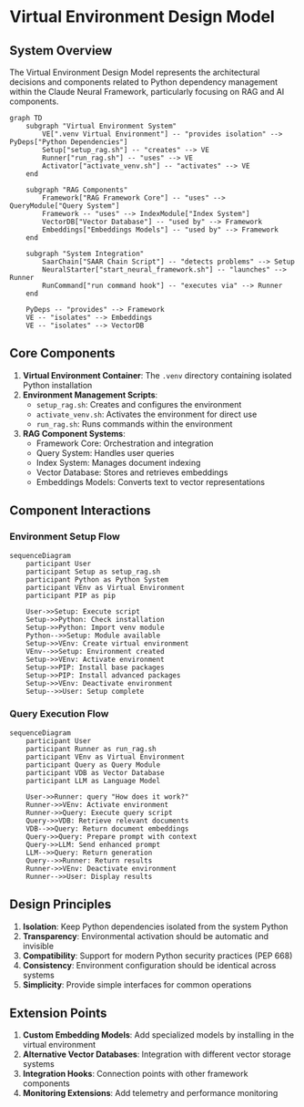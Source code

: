 # Virtual Environment Design Model

## System Overview

The Virtual Environment Design Model represents the architectural decisions and components related to Python dependency management within the Claude Neural Framework, particularly focusing on RAG and AI components.

```mermaid
graph TD
    subgraph "Virtual Environment System"
        VE[".venv Virtual Environment"] -- "provides isolation" --> PyDeps["Python Dependencies"]
        Setup["setup_rag.sh"] -- "creates" --> VE
        Runner["run_rag.sh"] -- "uses" --> VE
        Activator["activate_venv.sh"] -- "activates" --> VE
    end

    subgraph "RAG Components"
        Framework["RAG Framework Core"] -- "uses" --> QueryModule["Query System"]
        Framework -- "uses" --> IndexModule["Index System"]
        VectorDB["Vector Database"] -- "used by" --> Framework
        Embeddings["Embeddings Models"] -- "used by" --> Framework
    end

    subgraph "System Integration"
        SaarChain["SAAR Chain Script"] -- "detects problems" --> Setup
        NeuralStarter["start_neural_framework.sh"] -- "launches" --> Runner
        RunCommand["run command hook"] -- "executes via" --> Runner
    end

    PyDeps -- "provides" --> Framework
    VE -- "isolates" --> Embeddings
    VE -- "isolates" --> VectorDB
```

## Core Components

1. **Virtual Environment Container**: The `.venv` directory containing isolated Python installation
2. **Environment Management Scripts**: 
   - `setup_rag.sh`: Creates and configures the environment
   - `activate_venv.sh`: Activates the environment for direct use
   - `run_rag.sh`: Runs commands within the environment
3. **RAG Component Systems**:
   - Framework Core: Orchestration and integration
   - Query System: Handles user queries
   - Index System: Manages document indexing
   - Vector Database: Stores and retrieves embeddings
   - Embeddings Models: Converts text to vector representations

## Component Interactions

### Environment Setup Flow

```mermaid
sequenceDiagram
    participant User
    participant Setup as setup_rag.sh
    participant Python as Python System
    participant VEnv as Virtual Environment
    participant PIP as pip

    User->>Setup: Execute script
    Setup->>Python: Check installation
    Setup->>Python: Import venv module
    Python-->>Setup: Module available
    Setup->>VEnv: Create virtual environment
    VEnv-->>Setup: Environment created
    Setup->>VEnv: Activate environment
    Setup->>PIP: Install base packages
    Setup->>PIP: Install advanced packages
    Setup->>VEnv: Deactivate environment
    Setup-->>User: Setup complete
```

### Query Execution Flow

```mermaid
sequenceDiagram
    participant User
    participant Runner as run_rag.sh
    participant VEnv as Virtual Environment
    participant Query as Query Module
    participant VDB as Vector Database
    participant LLM as Language Model

    User->>Runner: query "How does it work?"
    Runner->>VEnv: Activate environment
    Runner->>Query: Execute query script
    Query->>VDB: Retrieve relevant documents
    VDB-->>Query: Return document embeddings
    Query->>Query: Prepare prompt with context
    Query->>LLM: Send enhanced prompt
    LLM-->>Query: Return generation
    Query-->>Runner: Return results
    Runner->>VEnv: Deactivate environment
    Runner-->>User: Display results
```

## Design Principles

1. **Isolation**: Keep Python dependencies isolated from the system Python
2. **Transparency**: Environmental activation should be automatic and invisible
3. **Compatibility**: Support for modern Python security practices (PEP 668)
4. **Consistency**: Environment configuration should be identical across systems
5. **Simplicity**: Provide simple interfaces for common operations

## Extension Points

1. **Custom Embedding Models**: Add specialized models by installing in the virtual environment
2. **Alternative Vector Databases**: Integration with different vector storage systems
3. **Integration Hooks**: Connection points with other framework components
4. **Monitoring Extensions**: Add telemetry and performance monitoring